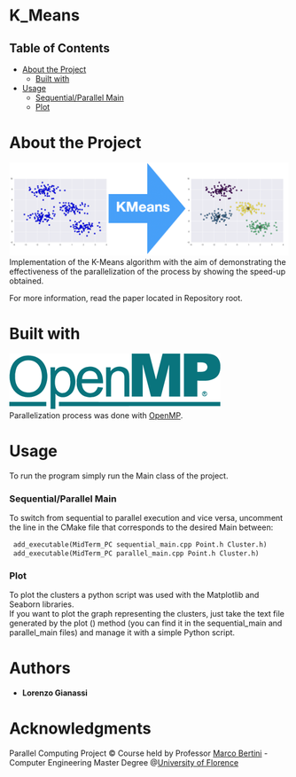 # K_Means
## Table of Contents  
- [About the Project](#1)  
  - [Built with](#2)
- [Usage](#3)
  - [Sequential/Parallel Main](#4)
  - [Plot](#5)
# About the Project <a name="1"/>
![](images/kmeans.png) <br/>
Implementation of the K-Means algorithm with the aim of demonstrating the effectiveness of the parallelization of the process by showing the speed-up obtained.

For more information, read the paper located in Repository root.
# Built with <a name="2"/>
![](images/omp_logo.png) <br/>
Parallelization process was done with [OpenMP](https://www.openmp.org/).
# Usage <a name="3"/>
To run the program simply run the Main class of the project.
### Sequential/Parallel Main <a name="4"/>
To switch from sequential to parallel execution and vice versa, uncomment the line in the CMake file that corresponds to the desired Main between:
```
 add_executable(MidTerm_PC sequential_main.cpp Point.h Cluster.h)
 add_executable(MidTerm_PC parallel_main.cpp Point.h Cluster.h)
```
### Plot <a name="5"/>
To plot the clusters a python script was used with the Matplotlib and Seaborn libraries. <br/>
If you want to plot the graph representing the clusters, just take the text file generated by the plot () method (you can find it in the sequential_main and parallel_main files) and manage it with a simple Python script. <br/>
# Authors
- **Lorenzo Gianassi**
# Acknowledgments
Parallel Computing Project © Course held by Professor [Marco Bertini](https://www.unifi.it/p-doc2-2019-0-A-2b333d2d3529-1.html) - Computer Engineering Master Degree @[University of Florence](https://www.unifi.it/changelang-eng.html)

